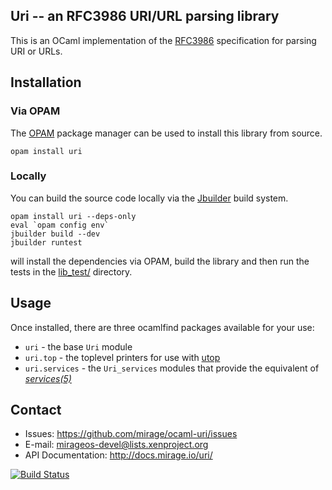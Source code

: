Uri -- an RFC3986 URI/URL parsing library
-----------------------------------------

This is an OCaml implementation of the [RFC3986](http://tools.ietf.org/html/rfc3986) specification 
for parsing URI or URLs.

## Installation

### Via OPAM

The [OPAM](https://opam.ocaml.org) package manager can be used to install this library from source.

    opam install uri

### Locally

You can build the source code locally via the [Jbuilder](https://github.com/janestreet/jbuilder)
build system.

    opam install uri --deps-only
    eval `opam config env`
    jbuilder build --dev
    jbuilder runtest

will install the dependencies via OPAM, build the library and then run the tests in the [lib_test/](lib_test/) directory.

## Usage

Once installed, there are three ocamlfind packages available for your use:

- `uri` - the base `Uri` module
- `uri.top` - the toplevel printers for use with [utop](https://github.com/diml/utop)
- `uri.services` - the `Uri_services` modules that provide the equivalent of *[services(5)](http://man7.org/linux/man-pages/man5/services.5.html)*

## Contact

- Issues: <https://github.com/mirage/ocaml-uri/issues>
- E-mail: <mirageos-devel@lists.xenproject.org>
- API Documentation: <http://docs.mirage.io/uri/>

[![Build Status](https://travis-ci.org/mirage/ocaml-uri.png)](https://travis-ci.org/mirage/ocaml-uri)
